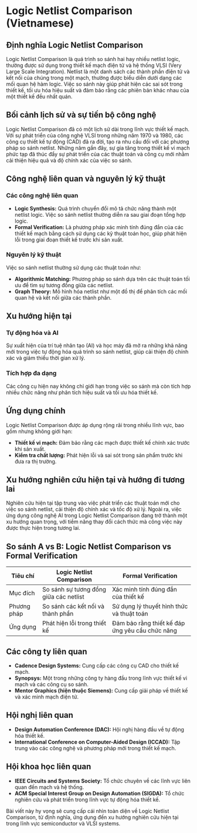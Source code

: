 # Logic Netlist Comparison (Vietnamese)

## Định nghĩa Logic Netlist Comparison

Logic Netlist Comparison là quá trình so sánh hai hay nhiều netlist logic, thường được sử dụng trong thiết kế mạch điện tử và hệ thống VLSI (Very Large Scale Integration). Netlist là một danh sách các thành phần điện tử và kết nối của chúng trong một mạch, thường được biểu diễn dưới dạng các mối quan hệ hàm logic. Việc so sánh này giúp phát hiện các sai sót trong thiết kế, tối ưu hóa hiệu suất và đảm bảo rằng các phiên bản khác nhau của một thiết kế đều nhất quán.

## Bối cảnh lịch sử và sự tiến bộ công nghệ

Logic Netlist Comparison đã có một lịch sử dài trong lĩnh vực thiết kế mạch. Với sự phát triển của công nghệ VLSI trong những năm 1970 và 1980, các công cụ thiết kế tự động (CAD) đã ra đời, tạo ra nhu cầu đối với các phương pháp so sánh netlist. Những năm gần đây, sự gia tăng trong thiết kế vi mạch phức tạp đã thúc đẩy sự phát triển của các thuật toán và công cụ mới nhằm cải thiện hiệu quả và độ chính xác của việc so sánh.

## Công nghệ liên quan và nguyên lý kỹ thuật

### Các công nghệ liên quan

- **Logic Synthesis:** Quá trình chuyển đổi mô tả chức năng thành một netlist logic. Việc so sánh netlist thường diễn ra sau giai đoạn tổng hợp logic.
- **Formal Verification:** Là phương pháp xác minh tính đúng đắn của các thiết kế mạch bằng cách sử dụng các kỹ thuật toán học, giúp phát hiện lỗi trong giai đoạn thiết kế trước khi sản xuất.

### Nguyên lý kỹ thuật

Việc so sánh netlist thường sử dụng các thuật toán như:
- **Algorithmic Matching:** Phương pháp so sánh dựa trên các thuật toán tối ưu để tìm sự tương đồng giữa các netlist.
- **Graph Theory:** Mô hình hóa netlist như một đồ thị để phân tích các mối quan hệ và kết nối giữa các thành phần.

## Xu hướng hiện tại

### Tự động hóa và AI

Sự xuất hiện của trí tuệ nhân tạo (AI) và học máy đã mở ra những khả năng mới trong việc tự động hóa quá trình so sánh netlist, giúp cải thiện độ chính xác và giảm thiểu thời gian xử lý.

### Tích hợp đa dạng

Các công cụ hiện nay không chỉ giới hạn trong việc so sánh mà còn tích hợp nhiều chức năng như phân tích hiệu suất và tối ưu hóa thiết kế.

## Ứng dụng chính

Logic Netlist Comparison được áp dụng rộng rãi trong nhiều lĩnh vực, bao gồm nhưng không giới hạn:
- **Thiết kế vi mạch:** Đảm bảo rằng các mạch được thiết kế chính xác trước khi sản xuất.
- **Kiểm tra chất lượng:** Phát hiện lỗi và sai sót trong sản phẩm trước khi đưa ra thị trường.

## Xu hướng nghiên cứu hiện tại và hướng đi tương lai

Nghiên cứu hiện tại tập trung vào việc phát triển các thuật toán mới cho việc so sánh netlist, cải thiện độ chính xác và tốc độ xử lý. Ngoài ra, việc ứng dụng công nghệ AI trong Logic Netlist Comparison đang trở thành một xu hướng quan trọng, với tiềm năng thay đổi cách thức mà công việc này được thực hiện trong tương lai.

## So sánh A vs B: Logic Netlist Comparison vs Formal Verification

| Tiêu chí                              | Logic Netlist Comparison           | Formal Verification               |
|---------------------------------------|-----------------------------------|-----------------------------------|
| Mục đích                               | So sánh sự tương đồng giữa các netlist | Xác minh tính đúng đắn của thiết kế |
| Phương pháp                           | So sánh các kết nối và thành phần | Sử dụng lý thuyết hình thức và thuật toán |
| Ứng dụng                              | Phát hiện lỗi trong thiết kế      | Đảm bảo rằng thiết kế đáp ứng yêu cầu chức năng |

## Các công ty liên quan

- **Cadence Design Systems:** Cung cấp các công cụ CAD cho thiết kế mạch.
- **Synopsys:** Một trong những công ty hàng đầu trong lĩnh vực thiết kế vi mạch và các công cụ so sánh.
- **Mentor Graphics (hiện thuộc Siemens):** Cung cấp giải pháp về thiết kế và xác minh mạch điện tử.

## Hội nghị liên quan

- **Design Automation Conference (DAC):** Hội nghị hàng đầu về tự động hóa thiết kế.
- **International Conference on Computer-Aided Design (ICCAD):** Tập trung vào các công nghệ và phương pháp mới trong thiết kế mạch.

## Hội khoa học liên quan

- **IEEE Circuits and Systems Society:** Tổ chức chuyên về các lĩnh vực liên quan đến mạch và hệ thống.
- **ACM Special Interest Group on Design Automation (SIGDA):** Tổ chức nghiên cứu và phát triển trong lĩnh vực tự động hóa thiết kế.

Bài viết này hy vọng sẽ cung cấp cái nhìn toàn diện về Logic Netlist Comparison, từ định nghĩa, ứng dụng đến xu hướng nghiên cứu hiện tại trong lĩnh vực semiconductor và VLSI systems.